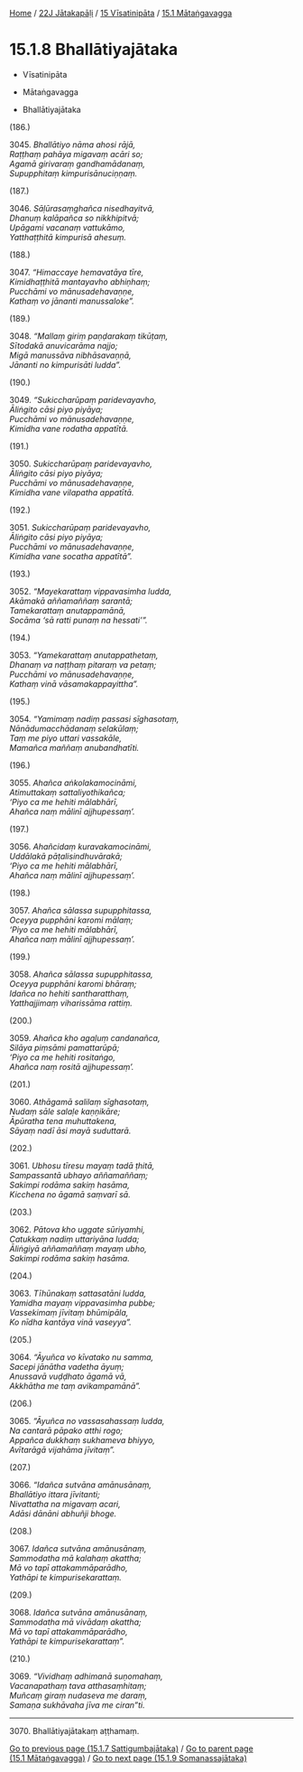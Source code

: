 
[Home](/) / [22J Jātakapāḷi](../../../22J.md) / [15 Vīsatinipāta](../../15.md) / [15.1 Mātaṅgavagga](../15.1.md)

# 15.1.8 Bhallātiyajātaka

* Vīsatinipāta

* Mātaṅgavagga

* Bhallātiyajātaka

(186.)

3045\. _Bhallātiyo nāma ahosi rājā,_  
_Raṭṭhaṃ pahāya migavaṃ acāri so;_  
_Agamā girivaraṃ gandhamādanaṃ,_  
_Supupphitaṃ kimpurisānuciṇṇaṃ._  


(187.)

3046\. _Sāḷūrasaṃghañca nisedhayitvā,_  
_Dhanuṃ kalāpañca so nikkhipitvā;_  
_Upāgami vacanaṃ vattukāmo,_  
_Yatthaṭṭhitā kimpurisā ahesuṃ._  


(188.)

3047\. _“Himaccaye hemavatāya tīre,_  
_Kimidhaṭṭhitā mantayavho abhiṇhaṃ;_  
_Pucchāmi vo mānusadehavaṇṇe,_  
_Kathaṃ vo jānanti manussaloke”._  


(189.)

3048\. _“Mallaṃ giriṃ paṇḍarakaṃ tikūṭaṃ,_  
_Sītodakā anuvicarāma najjo;_  
_Migā manussāva nibhāsavaṇṇā,_  
_Jānanti no kimpurisāti ludda”._  


(190.)

3049\. _“Sukiccharūpaṃ paridevayavho,_  
_Āliṅgito cāsi piyo piyāya;_  
_Pucchāmi vo mānusadehavaṇṇe,_  
_Kimidha vane rodatha appatītā._  


(191.)

3050\. _Sukiccharūpaṃ paridevayavho,_  
_Āliṅgito cāsi piyo piyāya;_  
_Pucchāmi vo mānusadehavaṇṇe,_  
_Kimidha vane vilapatha appatītā._  


(192.)

3051\. _Sukiccharūpaṃ paridevayavho,_  
_Āliṅgito cāsi piyo piyāya;_  
_Pucchāmi vo mānusadehavaṇṇe,_  
_Kimidha vane socatha appatītā”._  


(193.)

3052\. _“Mayekarattaṃ vippavasimha ludda,_  
_Akāmakā aññamaññaṃ sarantā;_  
_Tamekarattaṃ anutappamānā,_  
_Socāma ‘sā ratti punaṃ na hessati’”._  


(194.)

3053\. _“Yamekarattaṃ anutappathetaṃ,_  
_Dhanaṃ va naṭṭhaṃ pitaraṃ va petaṃ;_  
_Pucchāmi vo mānusadehavaṇṇe,_  
_Kathaṃ vinā vāsamakappayittha”._  


(195.)

3054\. _“Yamimaṃ nadiṃ passasi sīghasotaṃ,_  
_Nānādumacchādanaṃ selakūlaṃ;_  
_Taṃ me piyo uttari vassakāle,_  
_Mamañca maññaṃ anubandhatīti._  


(196.)

3055\. _Ahañca aṅkolakamocināmi,_  
_Atimuttakaṃ sattaliyothikañca;_  
_‘Piyo ca me hehiti mālabhārī,_  
_Ahañca naṃ mālinī ajjhupessaṃ’._  


(197.)

3056\. _Ahañcidaṃ kuravakamocināmi,_  
_Uddālakā pāṭalisindhuvārakā;_  
_‘Piyo ca me hehiti mālabhārī,_  
_Ahañca naṃ mālinī ajjhupessaṃ’._  


(198.)

3057\. _Ahañca sālassa supupphitassa,_  
_Oceyya pupphāni karomi mālaṃ;_  
_‘Piyo ca me hehiti mālabhārī,_  
_Ahañca naṃ mālinī ajjhupessaṃ’._  


(199.)

3058\. _Ahañca sālassa supupphitassa,_  
_Oceyya pupphāni karomi bhāraṃ;_  
_Idañca no hehiti santharatthaṃ,_  
_Yatthajjimaṃ viharissāma rattiṃ._  


(200.)

3059\. _Ahañca kho agaḷuṃ candanañca,_  
_Silāya piṃsāmi pamattarūpā;_  
_‘Piyo ca me hehiti rositaṅgo,_  
_Ahañca naṃ rositā ajjhupessaṃ’._  


(201.)

3060\. _Athāgamā salilaṃ sīghasotaṃ,_  
_Nudaṃ sāle salaḷe kaṇṇikāre;_  
_Āpūratha tena muhuttakena,_  
_Sāyaṃ nadī āsi mayā suduttarā._  


(202.)

3061\. _Ubhosu tīresu mayaṃ tadā ṭhitā,_  
_Sampassantā ubhayo aññamaññaṃ;_  
_Sakimpi rodāma sakiṃ hasāma,_  
_Kicchena no āgamā saṃvarī sā._  


(203.)

3062\. _Pātova kho uggate sūriyamhi,_  
_Catukkaṃ nadiṃ uttariyāna ludda;_  
_Āliṅgiyā aññamaññaṃ mayaṃ ubho,_  
_Sakimpi rodāma sakiṃ hasāma._  


(204.)

3063\. _Tīhūnakaṃ sattasatāni ludda,_  
_Yamidha mayaṃ vippavasimha pubbe;_  
_Vassekimaṃ jīvitaṃ bhūmipāla,_  
_Ko nīdha kantāya vinā vaseyya”._  


(205.)

3064\. _“Āyuñca vo kīvatako nu samma,_  
_Sacepi jānātha vadetha āyuṃ;_  
_Anussavā vuḍḍhato āgamā vā,_  
_Akkhātha me taṃ avikampamānā”._  


(206.)

3065\. _“Āyuñca no vassasahassaṃ ludda,_  
_Na cantarā pāpako atthi rogo;_  
_Appañca dukkhaṃ sukhameva bhiyyo,_  
_Avītarāgā vijahāma jīvitaṃ”._  


(207.)

3066\. _“Idañca sutvāna amānusānaṃ,_  
_Bhallātiyo ittara jīvitanti;_  
_Nivattatha na migavaṃ acari,_  
_Adāsi dānāni abhuñji bhoge._  


(208.)

3067\. _Idañca sutvāna amānusānaṃ,_  
_Sammodatha mā kalahaṃ akattha;_  
_Mā vo tapī attakammāparādho,_  
_Yathāpi te kimpurisekarattaṃ._  


(209.)

3068\. _Idañca sutvāna amānusānaṃ,_  
_Sammodatha mā vivādaṃ akattha;_  
_Mā vo tapī attakammāparādho,_  
_Yathāpi te kimpurisekarattaṃ”._  


(210.)

3069\. _“Vividhaṃ adhimanā suṇomahaṃ,_  
_Vacanapathaṃ tava atthasaṃhitaṃ;_  
_Muñcaṃ giraṃ nudaseva me daraṃ,_  
_Samaṇa sukhāvaha jīva me ciran”ti._  


---

3070\. Bhallātiyajātakaṃ aṭṭhamaṃ.



[Go to previous page (15.1.7 Sattigumbajātaka)](15.1.7.md) / [Go to parent page (15.1 Mātaṅgavagga)](../15.1.md) / [Go to next page (15.1.9 Somanassajātaka)](15.1.9.md)


